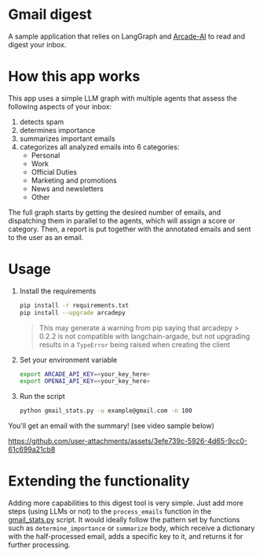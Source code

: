 # Gmail digest 

A sample application that relies on LangGraph and [Arcade-AI](https://github.com/ArcadeAI/arcade-ai) to read and digest 
your inbox.

# How this app works

This app uses a simple LLM graph with multiple agents that assess the following
aspects of your inbox:

1. detects spam
2. determines importance
3. summarizes important emails
4. categorizes all analyzed emails into 6 categories: 
   - Personal
   - Work
   - Official Duties
   - Marketing and promotions
   - News and newsletters
   - Other

The full graph starts by getting the desired number of emails, and dispatching
them in parallel to the agents, which will assign a score or category. Then, 
a report is put together with the annotated emails and sent to the user as an
email.

# Usage

1. Install the requirements
    ```bash
    pip install -r requirements.txt
    pip install --upgrade arcadepy
    ```
    > This may generate a warning from pip saying that arcadepy > 0.2.2 is not
    > compatible with langchain-argade, but not upgrading results in a 
    > `TypeError` being raised when creating the client

2. Set your environment variable
    ```bash
    export ARCADE_API_KEY=<your_key_here>
    export OPENAI_API_KEY=<your_key_here>
    ```

3. Run the script
    ```bash
    python gmail_stats.py -u example@gmail.com -n 100
    ```

You'll get an email with the summary! (see video sample below)

https://github.com/user-attachments/assets/3efe739c-5926-4d65-9cc0-61c699a21cb8

# Extending the functionality

Adding more capabilities to this digest tool is very simple. Just add more steps
(using LLMs or not) to the `process_emails` function in the 
[gmail_stats.py](gmail_stats.py) script. It would ideally follow the pattern set
by functions such as `determine_importance` or `summarize` body, which receive
a dictionary with the half-processed email, adds a specific key to it, and 
returns it for further processing.
